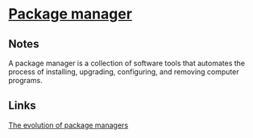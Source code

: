 # [Package manager](https://en.wikipedia.org/wiki/Package_manager)

## Notes

A package manager is a collection of software tools that automates the process of installing, upgrading, configuring, and removing computer programs. 

## Links

[The evolution of package managers](https://opensource.com/article/18/7/evolution-package-managers)
